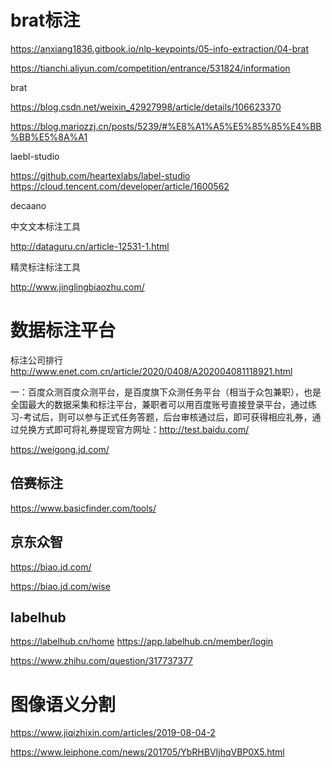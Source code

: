 # brat标注

https://anxiang1836.gitbook.io/nlp-keypoints/05-info-extraction/04-brat

https://tianchi.aliyun.com/competition/entrance/531824/information


brat

https://blog.csdn.net/weixin_42927998/article/details/106623370

https://blog.mariozzj.cn/posts/5239/#%E8%A1%A5%E5%85%85%E4%BB%BB%E5%8A%A1

laebl-studio

https://github.com/heartexlabs/label-studio
https://cloud.tencent.com/developer/article/1600562

decaano

中文文本标注工具

http://dataguru.cn/article-12531-1.html

精灵标注标注工具

http://www.jinglingbiaozhu.com/

# 数据标注平台

标注公司排行
http://www.enet.com.cn/article/2020/0408/A202004081118921.html

一：百度众测百度众测平台，是百度旗下众测任务平台（相当于众包兼职），也是全国最大的数据采集和标注平台，兼职者可以用百度账号直接登录平台，通过练习-考试后，则可以参与正式任务答题，后台审核通过后，即可获得相应礼券，通过兑换方式即可将礼券提现官方网址：http://test.baidu.com/


https://weigong.jd.com/

## 倍赛标注

https://www.basicfinder.com/tools/

## 京东众智

https://biao.jd.com/

https://biao.jd.com/wise

## labelhub

https://labelhub.cn/home
https://app.labelhub.cn/member/login

https://www.zhihu.com/question/317737377




# 图像语义分割

https://www.jiqizhixin.com/articles/2019-08-04-2

https://www.leiphone.com/news/201705/YbRHBVIjhqVBP0X5.html


